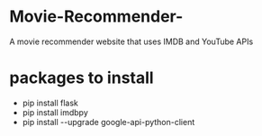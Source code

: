 # Movie-Recommender-
A movie recommender website that uses IMDB and YouTube APIs

# packages to install 
- pip install flask
- pip install imdbpy
- pip install --upgrade google-api-python-client
